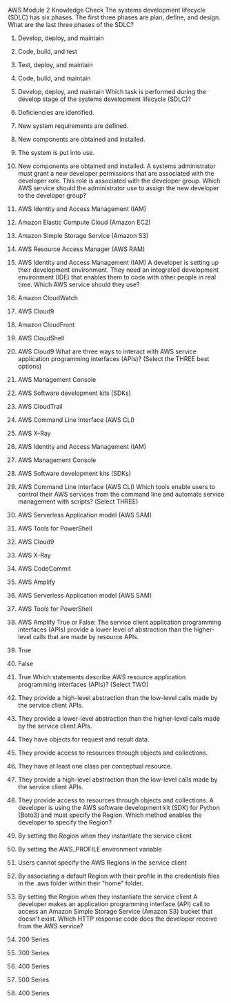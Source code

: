 AWS Module 2 Knowledge Check
The systems development lifecycle (SDLC) has six phases. The first three phases are plan, define, and design. What are the last three phases of the SDLC?

1. Develop, deploy, and maintain
2. Code, build, and test
3. Test, deploy, and maintain
4. Code, build, and maintain
1. Develop, deploy, and maintain
Which task is performed during the develop stage of the systems development lifecycle (SDLC)?

1. Deficiencies are identified.
2. New system requirements are defined.
3. New components are obtained and installed.
4. The system is put into use.
3. New components are obtained and installed.
A systems administrator must grant a new developer permissions that are associated with the developer role. This role is associated with the developer group. Which AWS service should the administrator use to assign the new developer to the developer group?

1. AWS Identity and Access Management (IAM)
2. Amazon Elastic Compute Cloud (Amazon EC2)
3. Amazon Simple Storage Service (Amazon S3)
4. AWS Resource Access Manager (AWS RAM)
1. AWS Identity and Access Management (IAM)
A developer is setting up their development environment. They need an integrated development environment (IDE) that enables them to code with other people in real time. Which AWS service should they use?

1. Amazon CloudWatch
2. AWS Cloud9
3. Amazon CloudFront
4. AWS CloudShell
2. AWS Cloud9
What are three ways to interact with AWS service application programming interfaces (APIs)? (Select the THREE best options)

1. AWS Management Console
2. AWS Software development kits (SDKs)
3. AWS CloudTrail
4. AWS Command Line Interface (AWS CLI)
5. AWS X-Ray
6. AWS Identity and Access Management (IAM)
1. AWS Management Console
2. AWS Software development kits (SDKs)
4. AWS Command Line Interface (AWS CLI)
Which tools enable users to control their AWS services from the command line and automate service management with scripts? (Select THREE)

1. AWS Serverless Application model (AWS SAM)
2. AWS Tools for PowerShell
3. AWS Cloud9
4. AWS X-Ray
5. AWS CodeCommit
6. AWS Amplify
1. AWS Serverless Application model (AWS SAM)
2. AWS Tools for PowerShell
6. AWS Amplify
True or False: The service client application programming interfaces (APIs) provide a lower level of abstraction than the higher-level calls that are made by resource APIs.

1. True
2. False
1. True
Which statements describe AWS resource application programming interfaces (APIs)? (Select TWO)

1. They provide a high-level abstraction than the low-level calls made by the service client APIs.
2. They provide a lower-level abstraction than the higher-level calls made by the service client APIs.
3. They have objects for request and result data.
4. They provide access to resources through objects and collections.
5. They have at least one class per conceptual resource.
1. They provide a high-level abstraction than the low-level calls made by the service client APIs.
4. They provide access to resources through objects and collections.
A developer is using the AWS software development kit (SDK) for Python (Boto3) and must specify the Region. Which method enables the developer to specify the Region?

1. By setting the Region when they instantiate the service client
2. By setting the AWS_PROFILE environment variable
3. Users cannot specify the AWS Regions in the service client
4. By associating a default Region with their profile in the credentials files in the .aws folder within their "home" folder.
1. By setting the Region when they instantiate the service client
A developer makes an application programming interface (API) call to access an Amazon Simple Storage Service (Amazon S3) bucket that doesn't exist. Which HTTP response code does the developer receive from the AWS service?

1. 200 Series
2. 300 Series
3. 400 Series
4. 500 Series
3. 400 Series
